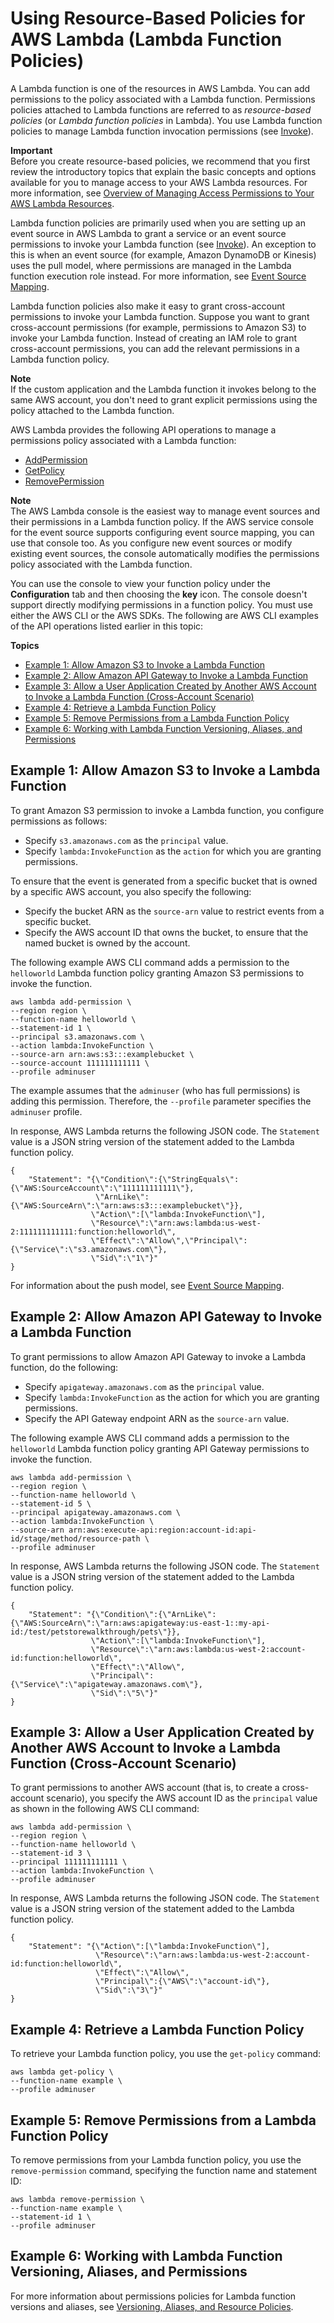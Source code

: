 # Using Resource\-Based Policies for AWS Lambda \(Lambda Function Policies\)<a name="access-control-resource-based"></a>

A Lambda function is one of the resources in AWS Lambda\. You can add permissions to the policy associated with a Lambda function\. Permissions policies attached to Lambda functions are referred to as *resource\-based policies* \(or *Lambda function policies* in Lambda\)\. You use Lambda function policies to manage Lambda function invocation permissions \(see [Invoke](API_Invoke.md)\)\. 

**Important**  
Before you create resource\-based policies, we recommend that you first review the introductory topics that explain the basic concepts and options available for you to manage access to your AWS Lambda resources\. For more information, see [Overview of Managing Access Permissions to Your AWS Lambda Resources](access-control-overview.md)\.

Lambda function policies are primarily used when you are setting up an event source in AWS Lambda to grant a service or an event source permissions to invoke your Lambda function \(see [Invoke](API_Invoke.md)\)\. An exception to this is when an event source \(for example, Amazon DynamoDB or Kinesis\) uses the pull model, where permissions are managed in the Lambda function execution role instead\. For more information, see [Event Source Mapping](invocation-options.md#intro-invocation-modes)\. 

Lambda function policies also make it easy to grant cross\-account permissions to invoke your Lambda function\. Suppose you want to grant cross\-account permissions \(for example, permissions to Amazon S3\) to invoke your Lambda function\. Instead of creating an IAM role to grant cross\-account permissions, you can add the relevant permissions in a Lambda function policy\. 

**Note**  
If the custom application and the Lambda function it invokes belong to the same AWS account, you don't need to grant explicit permissions using the policy attached to the Lambda function\.

 AWS Lambda provides the following API operations to manage a permissions policy associated with a Lambda function:
+ [AddPermission](API_AddPermission.md)
+ [GetPolicy](API_GetPolicy.md)
+ [RemovePermission](API_RemovePermission.md)

**Note**  
The AWS Lambda console is the easiest way to manage event sources and their permissions in a Lambda function policy\. If the AWS service console for the event source supports configuring event source mapping, you can use that console too\. As you configure new event sources or modify existing event sources, the console automatically modifies the permissions policy associated with the Lambda function\. 

You can use the console to view your function policy under the **Configuration** tab and then choosing the **key** icon\. The console doesn't support directly modifying permissions in a function policy\. You must use either the AWS CLI or the AWS SDKs\. The following are AWS CLI examples of the API operations listed earlier in this topic:

**Topics**
+ [Example 1: Allow Amazon S3 to Invoke a Lambda Function](#access-control-resource-based-example-s3-invoke-function)
+ [Example 2: Allow Amazon API Gateway to Invoke a Lambda Function](#access-control-resource-based-example-apigateway-invoke-function)
+ [Example 3: Allow a User Application Created by Another AWS Account to Invoke a Lambda Function \(Cross\-Account Scenario\)](#access-control-resource-based-example-cross-account-scenario)
+ [Example 4: Retrieve a Lambda Function Policy](#access-control-resource-based-example-retrieve-function-policy)
+ [Example 5: Remove Permissions from a Lambda Function Policy](#access-control-resource-based-example-remove-permissions-function-policy)
+ [Example 6: Working with Lambda Function Versioning, Aliases, and Permissions](#access-control-resource-based-example-versioning-aliases-function-policy)

## Example 1: Allow Amazon S3 to Invoke a Lambda Function<a name="access-control-resource-based-example-s3-invoke-function"></a>

To grant Amazon S3 permission to invoke a Lambda function, you configure permissions as follows:
+ Specify `s3.amazonaws.com` as the `principal` value\.
+ Specify `lambda:InvokeFunction` as the `action` for which you are granting permissions\.

To ensure that the event is generated from a specific bucket that is owned by a specific AWS account, you also specify the following:
+ Specify the bucket ARN as the `source-arn` value to restrict events from a specific bucket\.
+ Specify the AWS account ID that owns the bucket, to ensure that the named bucket is owned by the account\.

The following example AWS CLI command adds a permission to the `helloworld` Lambda function policy granting Amazon S3 permissions to invoke the function\. 

```
aws lambda add-permission \
--region region \
--function-name helloworld \
--statement-id 1 \
--principal s3.amazonaws.com \
--action lambda:InvokeFunction \
--source-arn arn:aws:s3:::examplebucket \
--source-account 111111111111 \
--profile adminuser
```

The example assumes that the `adminuser` \(who has full permissions\) is adding this permission\. Therefore, the `--profile` parameter specifies the `adminuser` profile\.

In response, AWS Lambda returns the following JSON code\. The `Statement` value is a JSON string version of the statement added to the Lambda function policy\.

```
{
    "Statement": "{\"Condition\":{\"StringEquals\":{\"AWS:SourceAccount\":\"111111111111\"},
                   \"ArnLike\":{\"AWS:SourceArn\":\"arn:aws:s3:::examplebucket\"}},
                  \"Action\":[\"lambda:InvokeFunction\"],
                  \"Resource\":\"arn:aws:lambda:us-west-2:111111111111:function:helloworld\",
                  \"Effect\":\"Allow\",\"Principal\":{\"Service\":\"s3.amazonaws.com\"},
                  \"Sid\":\"1\"}"
}
```

For information about the push model, see [Event Source Mapping](invocation-options.md#intro-invocation-modes)\.

## Example 2: Allow Amazon API Gateway to Invoke a Lambda Function<a name="access-control-resource-based-example-apigateway-invoke-function"></a>

To grant permissions to allow Amazon API Gateway to invoke a Lambda function, do the following:
+ Specify `apigateway.amazonaws.com` as the `principal` value\.
+ Specify `lambda:InvokeFunction` as the action for which you are granting permissions\.
+ Specify the API Gateway endpoint ARN as the `source-arn` value\.

The following example AWS CLI command adds a permission to the `helloworld` Lambda function policy granting API Gateway permissions to invoke the function\. 

```
aws lambda add-permission \
--region region \
--function-name helloworld \
--statement-id 5 \
--principal apigateway.amazonaws.com \
--action lambda:InvokeFunction \
--source-arn arn:aws:execute-api:region:account-id:api-id/stage/method/resource-path \
--profile adminuser
```

In response, AWS Lambda returns the following JSON code\. The `Statement` value is a JSON string version of the statement added to the Lambda function policy\.

```
{
    "Statement": "{\"Condition\":{\"ArnLike\":{\"AWS:SourceArn\":\"arn:aws:apigateway:us-east-1::my-api-id:/test/petstorewalkthrough/pets\"}},
                  \"Action\":[\"lambda:InvokeFunction\"],
                  \"Resource\":\"arn:aws:lambda:us-west-2:account-id:function:helloworld\",
                  \"Effect\":\"Allow\",
                  \"Principal\":{\"Service\":\"apigateway.amazonaws.com\"},
                  \"Sid\":\"5\"}"
}
```

## Example 3: Allow a User Application Created by Another AWS Account to Invoke a Lambda Function \(Cross\-Account Scenario\)<a name="access-control-resource-based-example-cross-account-scenario"></a>

To grant permissions to another AWS account \(that is, to create a cross\-account scenario\), you specify the AWS account ID as the `principal` value as shown in the following AWS CLI command: 

```
aws lambda add-permission \
--region region \
--function-name helloworld \
--statement-id 3 \
--principal 111111111111 \
--action lambda:InvokeFunction \
--profile adminuser
```

In response, AWS Lambda returns the following JSON code\. The `Statement` value is a JSON string version of the statement added to the Lambda function policy\.

```
{
    "Statement": "{\"Action\":[\"lambda:InvokeFunction\"],
                   \"Resource\":\"arn:aws:lambda:us-west-2:account-id:function:helloworld\",
                   \"Effect\":\"Allow\",
                   \"Principal\":{\"AWS\":\"account-id\"},
                   \"Sid\":\"3\"}"
}
```

## Example 4: Retrieve a Lambda Function Policy<a name="access-control-resource-based-example-retrieve-function-policy"></a>

To retrieve your Lambda function policy, you use the `get-policy` command: 

```
aws lambda get-policy \
--function-name example \
--profile adminuser
```

## Example 5: Remove Permissions from a Lambda Function Policy<a name="access-control-resource-based-example-remove-permissions-function-policy"></a>

To remove permissions from your Lambda function policy, you use the `remove-permission` command, specifying the function name and statement ID: 

```
aws lambda remove-permission \
--function-name example \
--statement-id 1 \
--profile adminuser
```

## Example 6: Working with Lambda Function Versioning, Aliases, and Permissions<a name="access-control-resource-based-example-versioning-aliases-function-policy"></a>

For more information about permissions policies for Lambda function versions and aliases, see [Versioning, Aliases, and Resource Policies](versioning-aliases-permissions.md)\.